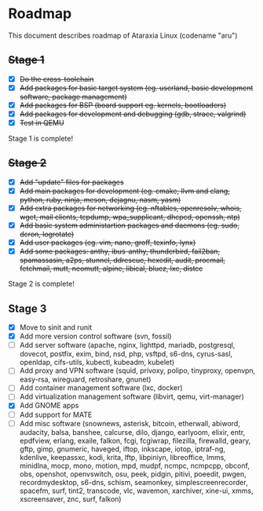 # Roadmap
This document describes roadmap of Ataraxia Linux (codename "aru")

## ~~Stage 1~~
 - [x] ~~Do the cross-toolchain~~
 - [x] ~~Add packages for basic target system (eg. userland, basic development software, package management)~~
 - [x] ~~Add packages for BSP (board support eg. kernels, bootloaders)~~
 - [x] ~~Add packages for development and debugging (gdb, strace, valgrind)~~
 - [x] ~~Test in QEMU~~

Stage 1 is complete!
 
## ~~Stage 2~~
 - [x] ~~Add "update" files for packages~~
 - [x] ~~Add main packages for development (eg. cmake, llvm and clang, python, ruby, ninja, meson, dejagnu, nasm, yasm)~~
 - [x] ~~Add extra packages for networking (eg. nftables, openresolv, whois, wget, mail clients, tcpdump, wpa_supplicant, dhcpcd, openssh, ntp)~~
 - [x] ~~Add basic system administartion packages and daemons (eg. sudo, dcron, logrotate)~~
 - [x] ~~Add user packages (eg. vim, nano, groff, texinfo, lynx)~~
 - [x] ~~Add some packages: anthy, ibus-anthy, thunderbird, fail2ban, spamassasin, a2ps, stunnel, ddrescue, hexedit, audit, procmail, fetchmail, mutt, neomutt, alpine, libical, bluez, lxc, distcc~~

Stage 2 is complete!

## Stage 3
 - [x] Move to sinit and runit
 - [x] Add more version control software (svn, fossil)
 - [ ] Add server software (apache, nginx, lighttpd, mariadb, postgresql, dovecot, postfix, exim, bind, nsd, php, vsftpd, s6-dns, cyrus-sasl, openldap, cifs-utils, kubectl, kubeadm, kubelet)
 - [ ] Add proxy and VPN software (squid, privoxy, polipo, tinyproxy, openvpn, easy-rsa, wireguard, retroshare, gnunet)
 - [ ] Add container management software (lxc, docker)
 - [ ] Add virtualization management software (libvirt, qemu, virt-manager)
 - [x] Add GNOME apps
 - [ ] Add support for MATE
 - [ ] Add misc software (snownews, asterisk, bitcoin, etherwall, abiword, audacity, balsa, banshee, calcurse, dilo, django, earlyoom, elixir, entr, epdfview, erlang, exaile, falkon, fcgi, fcgiwrap, filezilla, firewalld, geary, gftp, gimp, gnumeric, haveged, iftop, inkscape, iotop, iptraf-ng, kdenlive, keepassxc, kodi, krita, lftp, libpiniyn, libreoffice, lmms, minidlna, mocp, mono, motion, mpd, mudpf, ncmpc, ncmpcpp, obconf, obs, openshot, openvswitch, osu, peek, pidgin, pitivi, poeedit, pwgen, recordmydesktop, s6-dns, schism, seamonkey, simplescreenrecorder, spacefm, surf, tint2, transcode, vlc, wavemon, xarchiver, xine-ui, xmms, xscreensaver, znc, surf, falkon)
